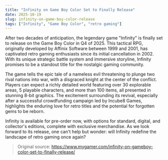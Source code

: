 ```yaml
---
title: "Infinity on Game Boy Color Set to Finally Release"
date: 2025-10-19
slug: infinity-on-game-boy-color-release
tags: ["Infinity", "Game Boy Color", "retro gaming"]
---
```


After two decades of anticipation, the legendary game "Infinity" is finally set to release on the Game Boy Color in Q4 of 2025. This tactical RPG, originally developed by Affinix Software between 1999 and 2001, has captivated retro gaming enthusiasts since its initial cancellation in 2002. With its unique strategic battle system and immersive storyline, Infinity promises to be a standout title for the nostalgic gaming community.

The game tells the epic tale of a nameless evil threatening to plunge two rival nations into war, with a disgraced knight at the center of the conflict. Players can expect a richly detailed world featuring over 30 explorable areas, 5 playable characters, and more than 100 items, all presented in stunning 8-bit graphics. The excitement surrounding its revival, especially after a successful crowdfunding campaign led by Incube8 Games, highlights the enduring love for retro titles and the potential for forgotten gems to be reborn.

Infinity is available for pre-order now, with options for standard, digital, and collector's editions, complete with exclusive merchandise. As we look forward to its release, one can't help but wonder: will Infinity redefine the landscape of retro gaming once again?
> Original source: https://www.mygamer.com/infinity-on-gameboy-color-set-to-finally-release/